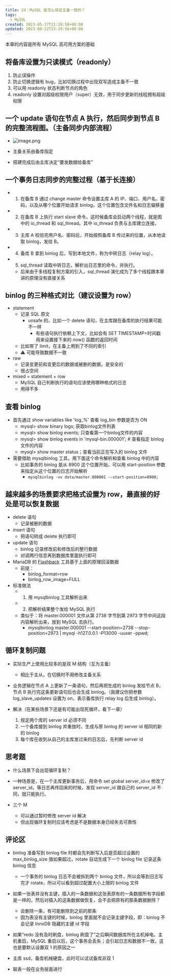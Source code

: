 ```yaml
---
title: 24｜MySQL 是怎么保证主备一致的？
tags:
  - MySQL
created: 2023-05-17T21:20:58+08:00
updated: 2023-08-22T23:19:56+08:00
---
```


本章的内容是所有 MySQL 高可用方案的基础

## 将备库设置为只读模式（readonly）

1. 防止误操作
2. 防止切换逻辑有 bug，比如切换过程中出现双写造成主备不一致
3. 可以用 readonly 状态判断节点的角色
4. readonly 设置对超级权限用户（super）无效，用于同步更新的线程拥有超级权限

## 一个 update 语句在节点 A 执行，然后同步到节点 B 的完整流程图。（主备同步内部流程）

- ![image.png](https://cdn.jsdelivr.net/gh/11ze/static/images/mysql45-24-1.png)

- 主备关系由备库指定
- 搭建完成后由主库决定“要发数据给备库”

## 一个事务日志同步的完整过程（基于长连接）

- 1. 在备库 B 通过 change master 命令设置主库 A 的 IP、端口、用户名、密码，以及从哪个位置开始请求 binlog，这个位置包含文件名和日志偏移量
- 2. 在备库 B 上执行 start slave 命令，这时候备库会启动两个线程，就是图中的 io_thread 和 sql_thread。其中 io_thread 负责与主库建立连接。
- 3. 主库 A 校验完用户名、密码后，开始按照备库 B 传过来的位置，从本地读取 binlog，发给 B。
- 4. 备库 B 拿到 binlog 后，写到本地文件，称为中转日志（relay log）。
- 5. sql_thread 读取中转日志，解析出日志里的命令，并执行。
  - 后来由于多线程复制方案的引入，sql_thread 演化成为了多个线程跟本章讲的原理没有直接关系

## binlog 的三种格式对比（建议设置为 row）

- statement
  - 记录 SQL 原文
    - unsafe 的，比如一个 delete 语句，在主库跟在备库的执行结果可能不一样
      - 有些语句执行依赖上下文，比如会有 SET TIMESTAMP=时间戳 用来设置接下来的 now() 函数的返回时间
  - 比如带了 limit，在主备上用到了不同的索引
  - ⚠️ 可能导致数据不一致
- raw
  - 记录变更前和变更后的数据或被删的数据，是安全的
  - 很占空间
- mixed = statement + row
  - MySQL 自己判断执行的语句应该使用哪种格式的日志
  - 用得不多

## 查看 binlog

- 首先通过 show variables like 'log_%' 查看 log_bin 参数是否为 ON
  - mysql> show binary logs; 获取binlog文件列表
  - mysql> show binlog events; 只查看第一个binlog文件的内容
  - mysql> show binlog events in 'mysql-bin.000001'; # 查看指定 binlog 文件的内容
  - mysql> show master status；查看当前正在写入的 binlog 文件
- 需要借助 mysqlbinlog 工具，用下面这个命令解析和查看 binlog 中的内容
  - 比如事务的 binlog 是从 8900 这个位置开始，可以用 start-position 参数来指定从这个位置的日志开始解析
    - `mysqlbinlog -vv data/master.000001 --start-position=8900;`

## 越来越多的场景要求把格式设置为 row，最直接的好处是可以恢复数据

- delete 语句
  - 记录被删的数据
- insert 语句
  - 把语句转成 delete 执行即可
- update 语句
  - binlog 记录修改前和修改后的整行数据
  - 对调两行信息再到数据库里面执行即可
- MariaDB 的 [Flashback](https://mariadb.com/kb/en/flashback/) 工具基于上面的原理回滚数据
  - 前提：
    - binlog_format=row
    - binlog_row_image=FULL
- 标准做法
  - 1. 用 mysqlbinlog 工具解析出来
  - 2. 把解析结果整个发给 MySQL 执行
  - 类似于：将 master.000001 文件从第 2738 字节到第 2973 字节中间这段内容解析出来，放到 MySQL 去执行。
    - mysqlbinlog master.000001 --start-position=2738 --stop-position=2973 | mysql -h127.0.0.1 -P13000 -uuser -ppwd;

## 循环复制问题

- 实际生产上使用比较多的是双 M 结构（互为主备）
  - 相比于主从，在切换时不用修改主备关系

- 业务逻辑在节点 A 上更新了一条语句，然后再把生成的 binlog 发给节点 B，节点 B 执行完这条更新语句后也会生成 binlog。（我建议你把参数 log_slave_updates 设置为 on，表示备库执行 relay log 后生成 binlog）。

- 解决（在某些场景下还是有可能出现死循环，看下一章）
  1. 规定两个库的 server id 必须不同
  2. 一个备库接到 binlog 并重放时，生成与原 binlog 的 server id 相同的新的 binlog
  3. 每个库在收到从自己的主库发过来的日志后，先判断 server id

## 思考题

- 什么场景下会出现循环复制？

- 一种场景是，在一个主库更新事务后，用命令 set global server_id=x 修改了 server_id。等日志再传回来的时候，发现 server_id 跟自己的 server_id 不同，就只能执行。
- 三个 M
  - 可以通过暂时修改 server id 解决
  - 但出现循环复制时应该考虑是不是数据本身已经失去可靠性

## 评论区

- binlog 准备写到 binlog file 时都会先判断写入后是否超过设置的 max_binlog_size 值如果超过，rotate 自动生成下一个 binlog file 记录这条 binlog 信息
  - 一个事务的 binlog 日志不会被拆到两个 binlog 文件，所以会等到日志写完才 rotate，所以可以看到超过配置大小上限的 binlog 文件

- 如果一张表并没有主键，插入的一条数据和这张表原有的一条数据所有字段都是一样的，然后对插入的这条数据做恢复，会不会把原有的那条数据删除？

  - 会删除一条，有可能删除到之前的那条
  - 因为表没有主键的时候，binlog 里面就不会记录主键字段，即：binlog 不会记录 InnoDB 隐藏的主键 id 字段

- 如果“redo 没有及时刷盘，binlog 刷盘了”之后瞬间数据库所在主机掉电，主机重启，MySQL 重启以后，这个事务会丢失；会引起日志和数据不一致，这也是要默认设置双 1 的原因之一
- 主库 ssd，备库机械硬盘，此时可以试试备库非双 1
- 联表一般在业务层面进行
